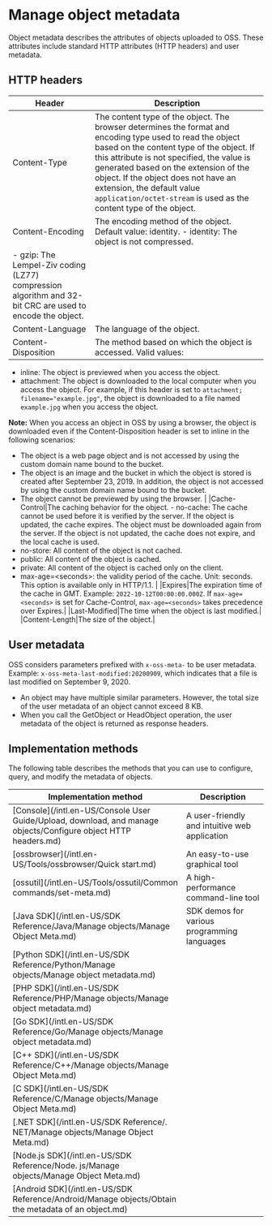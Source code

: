 # Manage object metadata

Object metadata describes the attributes of objects uploaded to OSS. These attributes include standard HTTP attributes \(HTTP headers\) and user metadata.

## HTTP headers

|Header|Description|
|------|-----------|
|Content-Type|The content type of the object. The browser determines the format and encoding type used to read the object based on the content type of the object. If this attribute is not specified, the value is generated based on the extension of the object. If the object does not have an extension, the default value `application/octet-stream` is used as the content type of the object.|
|Content-Encoding|The encoding method of the object. Default value: identity. -   identity: The object is not compressed.
-   gzip: The Lempel-Ziv coding \(LZ77\) compression algorithm and 32-bit CRC are used to encode the object. |
|Content-Language|The language of the object.|
|Content-Disposition|The method based on which the object is accessed. Valid values:

-   inline: The object is previewed when you access the object.
-   attachment: The object is downloaded to the local computer when you access the object. For example, if this header is set to `attachment; filename="example.jpg"`, the object is downloaded to a file named `example.jpg` when you access the object.

**Note:** When you access an object in OSS by using a browser, the object is downloaded even if the Content-Disposition header is set to inline in the following scenarios:

-   The object is a web page object and is not accessed by using the custom domain name bound to the bucket.
-   The object is an image and the bucket in which the object is stored is created after September 23, 2019. In addition, the object is not accessed by using the custom domain name bound to the bucket.
-   The object cannot be previewed by using the browser. |
|Cache-Control|The caching behavior for the object. -   no-cache: The cache cannot be used before it is verified by the server. If the object is updated, the cache expires. The object must be downloaded again from the server. If the object is not updated, the cache does not expire, and the local cache is used.
-   no-store: All content of the object is not cached.
-   public: All content of the object is cached.
-   private: All content of the object is cached only on the client.
-   max-age=<seconds\>: the validity period of the cache. Unit: seconds. This option is available only in HTTP/1.1. |
|Expires|The expiration time of the cache in GMT. Example: `2022-10-12T00:00:00.000Z`. If `max-age=<seconds>` is set for Cache-Control, `max-age=<seconds>` takes precedence over Expires.|
|Last-Modified|The time when the object is last modified.|
|Content-Length|The size of the object.|

## User metadata

OSS considers parameters prefixed with `x-oss-meta-` to be user metadata. Example: `x-oss-meta-last-modified:20200909`, which indicates that a file is last modified on September 9, 2020.

-   An object may have multiple similar parameters. However, the total size of the user metadata of an object cannot exceed 8 KB.
-   When you call the GetObject or HeadObject operation, the user metadata of the object is returned as response headers.

## Implementation methods

The following table describes the methods that you can use to configure, query, and modify the metadata of objects.

|Implementation method|Description|
|---------------------|-----------|
|[Console](/intl.en-US/Console User Guide/Upload, download, and manage objects/Configure object HTTP headers.md)|A user-friendly and intuitive web application|
|[ossbrowser](/intl.en-US/Tools/ossbrowser/Quick start.md)|An easy-to-use graphical tool|
|[ossutil](/intl.en-US/Tools/ossutil/Common commands/set-meta.md)|A high-performance command-line tool|
|[Java SDK](/intl.en-US/SDK Reference/Java/Manage objects/Manage Object Meta.md)|SDK demos for various programming languages|
|[Python SDK](/intl.en-US/SDK Reference/Python/Manage objects/Manage object metadata.md)|
|[PHP SDK](/intl.en-US/SDK Reference/PHP/Manage objects/Manage object metadata.md)|
|[Go SDK](/intl.en-US/SDK Reference/Go/Manage objects/Manage object metadata.md)|
|[C++ SDK](/intl.en-US/SDK Reference/C++/Manage objects/Manage Object Meta.md)|
|[C SDK](/intl.en-US/SDK Reference/C/Manage objects/Manage Object Meta.md)|
|[.NET SDK](/intl.en-US/SDK Reference/. NET/Manage objects/Manage Object Meta.md)|
|[Node.js SDK](/intl.en-US/SDK Reference/Node. js/Manage objects/Manage Object Meta.md)|
|[Android SDK](/intl.en-US/SDK Reference/Android/Manage objects/Obtain the metadata of an object.md)|

